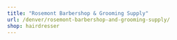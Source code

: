 ```yaml
---
title: "Rosemont Barbershop & Grooming Supply"
url: /denver/rosemont-barbershop-and-grooming-supply/
shop: hairdresser
---
```

